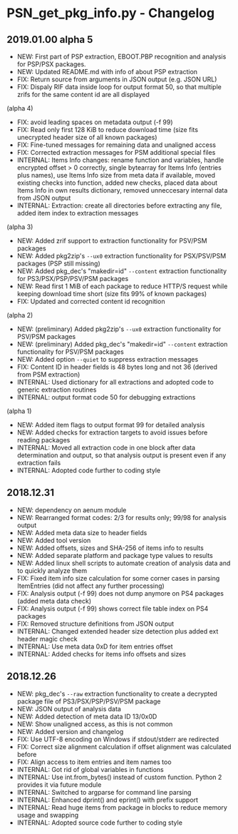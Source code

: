 # PSN_get_pkg_info.py - Changelog

## 2019.01.00 alpha 5
* NEW: First part of PSP extraction, EBOOT.PBP recognition and analysis for PSP/PSX packages.
* NEW: Updated README.md with info of about PSP extraction
* FIX: Return source from arguments in JSON output (e.g. JSON URL)
* FIX: Dispaly RIF data inside loop for output format 50, so that multiple zrifs for the same content id are all displayed

(alpha 4)
* FIX: avoid leading spaces on metadata output (-f 99)
* FIX: Read only first 128 KiB to reduce download time (size fits unecrypted header size of all known packages)
* FIX: Fine-tuned messages for remaining data and unaligned access
* FIX: Corrected extraction messages for PSM additional special files
* INTERNAL: Items Info changes: rename function and variables, handle encrypted offset > 0 correctly, single bytearray for Items Info (entries plus names), use Items Info size from meta data if available, moved existing checks into function, added new checks, placed data about Items Info in own results dictionary, removed unneccesary internal data from JSON output
* INTERNAL: Extraction: create all directories before extracting any file, added item index to extraction messages

(alpha 3)
* NEW: Added zrif support to extraction functionality for PSV/PSM packages
* NEW: Added pkg2zip's `--ux0` extraction functionality for PSX/PSV/PSM packages (PSP still missing)
* NEW: Added pkg_dec's "makedir=id" `--content` extraction functionality for PS3/PSX/PSP/PSV/PSM packages
* NEW: Read first 1 MiB of each package to reduce HTTP/S request while keeping download time short (size fits 99% of known packages)
* FIX: Updated and corrected content id recognition

(alpha 2)
* NEW: (preliminary) Added pkg2zip's `--ux0` extraction functionality for PSV/PSM packages
* NEW: (preliminary) Added pkg_dec's "makedir=id" `--content` extraction functionality for PSV/PSM packages
* NEW: Added option `--quiet` to suppress extraction messages
* FIX: Content ID in header fields is 48 bytes long and not 36 (derived from PSM extraction)
* INTERNAL: Used dictionary for all extractions and adopted code to generic extraction routines
* INTERNAL: output format code 50 for debugging extractions

(alpha 1)
* NEW: Added item flags to output format 99 for detailed analysis
* NEW: Added checks for extraction targets to avoid issues before reading packages
* INTERNAL: Moved all extraction code in one block after data determination and output, so that analysis output is present even if any extraction fails
* INTERNAL: Adopted code further to coding style

## 2018.12.31
* NEW: dependency on aenum module
* NEW: Rearranged format codes: 2/3 for results only; 99/98 for analysis output
* NEW: Added meta data size to header fields
* NEW: Added tool version
* NEW: Added offsets, sizes and SHA-256 of items info to results
* NEW: Added separate platform and package type values to results
* NEW: Added linux shell scripts to automate creation of analysis data and to quickly analyze them
* FIX: Fixed item info size calculation for some corner cases in parsing ItemEntries (did not affect any further processing)
* FIX: Analysis output (-f 99) does not dump anymore on PS4 packages (added meta data check)
* FIX: Analysis output (-f 99) shows correct file table index on PS4 packages
* FIX: Removed structure definitions from JSON output
* INTERNAL: Changed extended header size detection plus added ext header magic check
* INTERNAL: Use meta data 0xD for item entries offset
* INTERNAL: Added checks for items info offsets and sizes

## 2018.12.26
* NEW: pkg_dec's `--raw` extraction functionality to create a decrypted package file of PS3/PSX/PSP/PSV/PSM package
* NEW: JSON output of analysis data
* NEW: Added detection of meta data ID 13/0x0D
* NEW: Show unaligned access, as this is not common
* NEW: Added version and changelog
* FIX: Use UTF-8 encoding on Windows if stdout/stderr are redirected
* FIX: Correct size alignment calculation if offset alignment was calculated before
* FIX: Align access to item entries and item names too
* INTERNAL: Got rid of global variables in functions
* INTERNAL: Use int.from_bytes() instead of custom function. Python 2 provides it via future module
* INTERNAL: Switched to argparse for command line parsing
* INTERNAL: Enhanced dprint() and eprint() with prefix support
* INTERNAL: Read huge items from package in blocks to reduce memory usage and swapping
* INTERNAL: Adopted source code further to coding style
